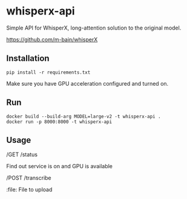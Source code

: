 # whisperx-api
Simple API for WhisperX, long-attention solution to the original model.

https://github.com/m-bain/whisperX

## Installation

	pip install -r requirements.txt

Make sure you have GPU acceleration configured and turned on.

## Run

    docker build --build-arg MODEL=large-v2 -t whisperx-api .
    docker run -p 8000:8000 -t whisperx-api

## Usage

/GET /status

Find out service is on and GPU is available

/POST /transcribe

:file: File to upload
